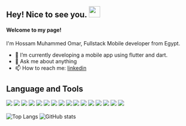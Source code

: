 ## Hey! Nice to see you. <img src="https://media.tenor.com/images/b617c36f9db276d3146e974b8ff64f4c/tenor.gif" width="30" height="30" />

#### Welcome to my page!
I'm Hossam Muhammed Omar, Fullstack Mobile developer from Egypt. <br/>
- 🔭 I’m currently developing a mobile app using flutter and dart.
- 💬 Ask me about anything
- 📫 How to reach me: <a target="_blank" href="https://www.linkedin.com/in/hossam-omar-1a9201199/">linkedin</a>
## Language and Tools 
<b></b>
<img src ='https://img.shields.io/badge/HTML5-E34F26?style=for-the-badge&logo=html5&logoColor=white'>
<img src ='https://img.shields.io/badge/CSS3-1572B6?style=for-the-badge&logo=css3&logoColor=white'>
<img src ='https://img.shields.io/badge/Sass-CC6699?style=for-the-badge&logo=sass&logoColor=white'>
<img src ='https://img.shields.io/badge/Java-ED8B00?style=for-the-badge&logo=java&logoColor=white'>
<img src ='https://img.shields.io/badge/Bootstrap-563D7C?style=for-the-badge&logo=bootstrap&logoColor=white'>
<img src ='https://img.shields.io/badge/Material--UI-0081CB?style=for-the-badge&logo=material-ui&logoColor=white'>
<img src ='https://img.shields.io/badge/SQLite-07405E?style=for-the-badge&logo=sqlite&logoColor=white'>
<img src ='https://img.shields.io/badge/Unity-100000?style=for-the-badge&logo=unity&logoColor=white'>
<img src ='https://img.shields.io/badge/Netlify-00C7B7?style=for-the-badge&logo=netlify&logoColor=white'>
<img src ='https://img.shields.io/badge/Heroku-430098?style=for-the-badge&logo=heroku&logoColor=white'>
<img src ='https://img.shields.io/badge/Dart-0175C2?style=for-the-badge&logo=dart&logoColor=white'>
<img src ='https://img.shields.io/badge/Flutter-02569B?style=for-the-badge&logo=flutter&logoColor=white'>
<img src ='https://img.shields.io/badge/JavaScript-323330?style=for-the-badge&logo=javascript&logoColor=F7DF1E'>
<img src ='https://img.shields.io/badge/Node.js-43853D?style=for-the-badge&logo=node.js&logoColor=white'>
<img src ='https://img.shields.io/badge/MySQL-00000F?style=for-the-badge&logo=mysql&logoColor=white'>
<img src ='https://img.shields.io/badge/MongoDB-4EA94B?style=for-the-badge&logo=mongodb&logoColor=white'>
<br/> <br/>
![Top Langs](https://github-readme-stats.vercel.app/api/top-langs/?username=HossamMuhammedOmar&theme=tokyonight)
![GitHub stats](https://github-readme-stats.vercel.app/api?username=HossamMuhammedOmar&show_icons=true&theme=tokyonight)
<!--
**HossamMuhammedOmar/HossamMuhammedOmar** is a ✨ _special_ ✨ repository because its `README.md` (this file) appears on your GitHub profile.
Here are some ideas to get you started:

- 🔭 I’m currently working on ...
- 🌱 I’m currently learning ...
- 👯 I’m looking to collaborate on ...
- 🤔 I’m looking for help with ...
- 💬 Ask me about ...
- 📫 How to reach me: ...
- 😄 Pronouns: ...
- ⚡ Fun fact: ...
-->
#
